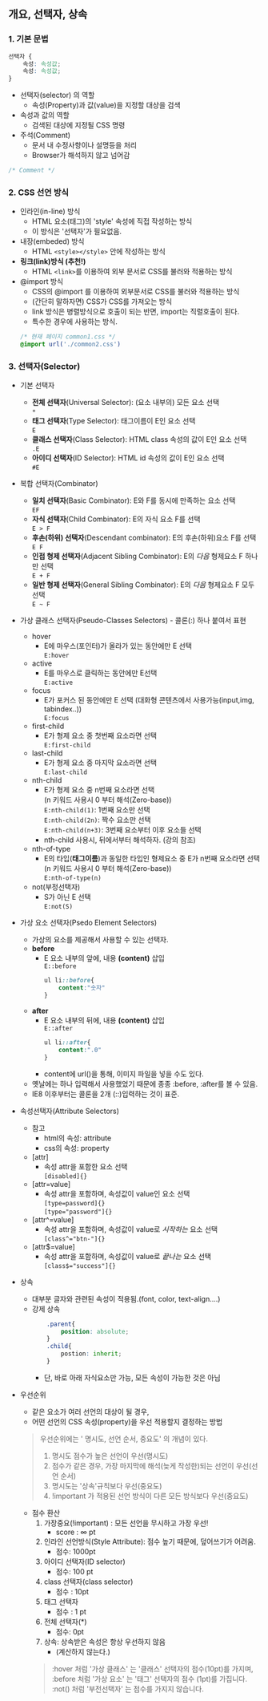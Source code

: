 ## 개요, 선택자, 상속
### 1. 기본 문법
```css
선택자 {
    속성: 속성값;
    속성: 속성값;
}
```
- 선택자(selector) 의 역할
    - 속성(Property)과 값(value)을 지정할 대상을 검색
- 속성과 값의 역할
    - 검색된 대상에 지정될 CSS 명령
- 주석(Comment)
    - 문서 내 수정사항이나 설명등을 처리
    - Browser가 해석하지 않고 넘어감
```css
/* Comment */
```


### 2. CSS 선언 방식
- 인라인(in-line) 방식
    - HTML 요소(태그)의 'style' 속성에 직접 작성하는 방식
    - 이 방식은 '선택자'가 필요없음.
- 내장(embeded) 방식
    - HTML ```<style></style>``` 안에 작성하는 방식
- **링크(link)방식 (추천!)**
    - HTML ```<link>```를 이용하여 외부 문서로 CSS를 불러와 적용하는 방식
- @import 방식
    - CSS의 @import 를 이용하여 외부문서로 CSS를 불러와 적용하는 방식
    - (간단히 말하자면) CSS가 CSS를 가져오는 방식
    - link 방식은 병렬방식으로 호출이 되는 반면, import는 직렬호출이 된다.
    - 특수한 경우에 사용하는 방식.
    ```css
    /* 현재 페이지 common1.css */
    @import url('./common2.css')
    ```


### 3. 선택자(Selector)

- 기본 선택자
    - **전체 선택자**(Universal Selector): (요소 내부의) 모든 요소 선택  
    ``` * ```
    - **태그 선택자**(Type Selector): 태그이름이 E인 요소 선택  
    ``` E ```
    - **클래스 선택자**(Class Selector): HTML class 속성의 값이 E인 요소 선택  
    ``` .E ```
    - **아이디 선택자**(ID Selector):  HTML id 속성의 값이 E인 요소 선택  
    ``` #E ```
    
- 복합 선택자(Combinator)
    - **일치 선택자**(Basic Combinator): E와 F를 동시에 만족하는 요소 선택  
    ```EF```
    - **자식 선택자**(Child Combinator): E의 자식 요소 F를 선택  
    ```E > F```
    - **후손(하위) 선택자**(Descendant combinator): E의 후손(하위)요소 F를 선택  
    ```E F```
    - **인접 형제 선택자**(Adjacent Sibling Combinator): E의 *다음* 형제요소 F 하나만 선택  
    ```E + F ```
    - **일반 형제 선택자**(General Sibling Combinator): E의 *다음* 형제요소 F 모두 선택  
    ```E ~ F```

- 가상 클래스 선택자(Pseudo-Classes Selectors) - 콜론(:) 하나 붙여서 표현
    - hover 
        - E에 마우스(포인터)가 올라가 있는 동안에만 E 선택  
        ```E:hover```
    - active
        - E를 마우스로 클릭하는 동안에만 E선택  
        ```E:active```
    - focus
        - E가 포커스 된 동안에만 E 선택 (대화형 콘텐츠에서 사용가능(input,img, tabindex..))  
        ```E:focus```
    - first-child
        - E가 형제 요소 중 첫번째 요소라면 선택  
        ```E:first-child``` 
    - last-child
        - E가 형제 요소 중 마지막 요소라면 선택  
        ```E:last-child```
    - nth-child
        - E가 형제 요소 중 n번째 요소라면 선택  
        (n 키워드 사용시 0 부터 해석(Zero-base))  
        ```E:nth-child(1)```: 1번째 요소만 선택  
        ```E:nth-child(2n)```: 짝수 요소만 선택  
        ```E:nth-child(n+3)```: 3번째 요소부터 이후 요소들 선택
        - nth-child 사용시, 뒤에서부터 해석하자. (강의 참조)
    - nth-of-type
        - E의 타입(**태그이름**)과 동일한 타입인 형제요소 중 E가 n번째 요소라면 선택  
        (n 키워드 사용시 0 부터 해석(Zero-base))  
        ```E:nth-of-type(n)```
    - not(부정선택자)
        - S가 아닌 E 선택  
        ```E:not(S)```

- 가상 요소 선택자(Psedo Element Selectors)
    - 가상의 요소를 제공해서 사용할 수 있는 선택자.
    - **before**
        - E 요소 내부의 앞에, 내용 **(content)** 삽입  
        ```E::before```
            ```css
            ul li::before{
                content:"숫자"
            }
            ```
    - **after**
        - E 요소 내부의 뒤에, 내용 **(content)** 삽입  
        ```E::after```
            ```css
            ul li::after{
                content:".0"
            }
            ```
        - content에 url()을 통해, 이미지 파일을 넣을 수도 있다.
    - 옛날에는 하나 입력해서 사용했었기 때문에 종종 :before, :after를 볼 수 있음.
    - IE8 이후부터는 콜론을 2개 (::)입력하는 것이 표준.

- 속성선택자(Attribute Selectors)
    - 참고
        - html의 속성: attribute
        - css의 속성: property
    - [attr]
        - 속성 attr을 포함한 요소 선택   
        ```[disabled]{}```
    - [attr=value]
        - 속성 attr을 포함하며, 속성값이 value인 요소 선택  
        ```[type=password]{}```  
        ```[type="password"]{}```
    - [attr^=value]
        - 속성 attr을 포함하며, 속성값이 value로 *시작하는* 요소 선택  
        ```[class^="btn-"]{}```
    - [attr$=value]
        - 속성 attr을 포함하며, 속성값이 value로 *끝나는* 요소 선택  
        ```[class$="success"]{}```

- 상속
    - 대부분 글자와 관련된 속성이 적용됨.(font, color, text-align....)
    - 강제 상속
        ```css
            .parent{
                position: absolute;
            }
            .child{
                postion: inherit;
            }
        ```
        - 단, 바로 아래 자식요소만 가능, 모든 속성이 가능한 것은 아님

- 우선순위
    - 같은 요소가 여러 선언의 대상이 될 경우, 
    - 어떤 선언의 CSS 속성(property)을 우선 적용할지 결정하는 방법
    > 우선순위에는 ' 명시도, 선언 순서, 중요도' 의 개념이 있다. 
    >1. 명시도 점수가 높은 선언이 우선(명시도)
    >2. 점수가 같은 경우, 가장 마지막에 해석(늦게 작성한)되는 선언이 우선(선언 순서)
    >3. 명시도는 '상속'규칙보다 우선(중요도)
    >4. !important 가 적용된 선언 방식이 다른 모든 방식보다 우선(중요도)

    - 점수 환산
        1. 가장중요(!important) : 모든 선언을 무시하고 가장 우선!
            - score : ∞ pt
        2. 인라인 선언방식(Style Attribute):  점수 높기 때문에, 덮어쓰기가 어려움.
            - 점수: 1000pt
        3. 아이디 선택자(ID selector)
            - 점수: 100 pt
        4. class 선택자(class selector)
            - 점수 : 10pt
        5. 태그 선택자
            - 점수 : 1 pt
        6. 전체 선택자(*)
            - 점수: 0pt
        7. 상속: 상속받은 속성은 항상 우선하지 않음
            - (계산하지 않는다.)
        > :hover 처럼 '가상 클래스' 는 '클래스' 선택자의 점수(10pt)를 가지며,
        > :before 처럼 '가상 요소' 는 '태그' 선택자의 점수 (1pt)를 가집니다.
        > :not() 처럼 '부전선택자' 는 점수를 가지지 않습니다.